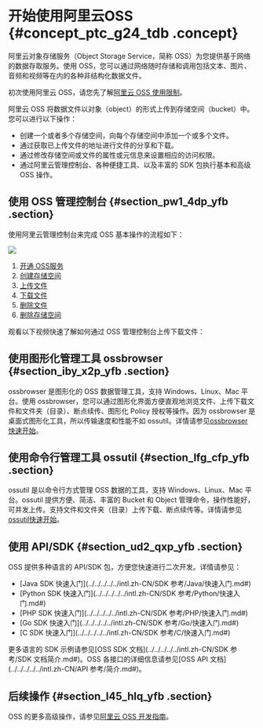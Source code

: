 # 开始使用阿里云OSS {#concept_ptc_g24_tdb .concept}

阿里云对象存储服务（Object Storage Service，简称 OSS）为您提供基于网络的数据存取服务。使用 OSS，您可以通过网络随时存储和调用包括文本、图片、音频和视频等在内的各种非结构化数据文件。

初次使用阿里云 OSS，请您先了解[阿里云 OSS 使用限制](../../../../../intl.zh-CN/产品简介/使用限制.md#)。

阿里云 OSS 将数据文件以对象（object）的形式上传到存储空间（bucket）中。您可以进行以下操作：

-   创建一个或者多个存储空间，向每个存储空间中添加一个或多个文件。
-   通过获取已上传文件的地址进行文件的分享和下载。
-   通过修改存储空间或文件的属性或元信息来设置相应的访问权限。
-   通过阿里云管理控制台、各种便捷工具、以及丰富的 SDK 包执行基本和高级 OSS 操作。

## 使用 OSS 管理控制台 {#section_pw1_4dp_yfb .section}

使用阿里云管理控制台来完成 OSS 基本操作的流程如下：

![](http://static-aliyun-doc.oss-cn-hangzhou.aliyuncs.com/assets/img/4330/1550568510919_zh-CN.jpg)

1.  [开通 OSS服务](intl.zh-CN/快速入门/开通OSS服务.md#)
2.  [创建存储空间](intl.zh-CN/快速入门/创建存储空间.md#)
3.  [上传文件](intl.zh-CN/快速入门/上传文件.md#)
4.  [下载文件](intl.zh-CN/快速入门/下载文件.md#)
5.  [删除文件](intl.zh-CN/快速入门/删除文件.md#)
6.  [删除存储空间](intl.zh-CN/快速入门/删除存储空间.md#)

观看以下视频快速了解如何通过 OSS 管理控制台上传下载文件：

## 使用图形化管理工具 ossbrowser {#section_iby_x2p_yfb .section}

ossbrowser 是图形化的 OSS 数据管理工具，支持 Windows、Linux、Mac 平台。使用 ossbrowser，您可以通过图形化界面方便直观地浏览文件、上传下载文件和文件夹（目录）、断点续传、图形化 Policy 授权等操作。因为 ossbrowser 是桌面式图形化工具，所以传输速度和性能不如 ossutil。详情请参见[ossbrowser 快速开始](../../../../../intl.zh-CN/常用工具/图形化管理工具ossbrowser/快速开始.md#)。

## 使用命令行管理工具 ossutil {#section_lfg_cfp_yfb .section}

ossutil 是以命令行方式管理 OSS 数据的工具，支持 Windows、Linux、Mac 平台。ossutil 提供方便、简洁、丰富的 Bucket 和 Object 管理命令，操作性能好，可并发上传。支持文件和文件夹（目录）上传下载、断点续传等。详情请参见[ossutil快速开始](../../../../../intl.zh-CN/常用工具/命令行工具ossutil/快速开始.md#)。

## 使用 API/SDK {#section_ud2_qxp_yfb .section}

OSS 提供多种语言的 API/SDK 包，方便您快速进行二次开发。详情请参见：

-   [Java SDK 快速入门](../../../../../intl.zh-CN/SDK 参考/Java/快速入门.md#)
-   [Python SDK 快速入门](../../../../../intl.zh-CN/SDK 参考/Python/快速入门.md#)
-   [PHP SDK 快速入门](../../../../../intl.zh-CN/SDK 参考/PHP/快速入门.md#)
-   [Go SDK 快速入门](../../../../../intl.zh-CN/SDK 参考/Go/快速入门.md#)
-   [C SDK 快速入门](../../../../../intl.zh-CN/SDK 参考/C/快速入门.md#)

更多语言的 SDK 示例请参见[OSS SDK 文档](../../../../../intl.zh-CN/SDK 参考/SDK 文档简介.md#)。OSS 各接口的详细信息请参见[OSS API 文档](../../../../../intl.zh-CN/API 参考/简介.md#)。

## 后续操作 {#section_l45_hlq_yfb .section}

OSS 的更多高级操作，请参见[阿里云 OSS 开发指南](../../../../../intl.zh-CN/开发指南/基本概念介绍.md#)。

